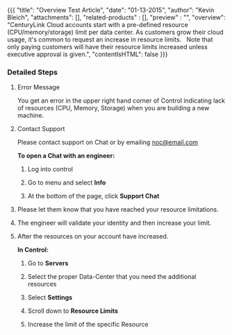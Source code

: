 {{{
  "title": "Overview Test Article",
  "date": "01-13-2015",
  "author": "Kevin Bleich",
  "attachments": [],
  "related-products" : [],
  "preview" : "",
  "overview": "CenturyLink Cloud accounts start with a pre-defined resource (CPU/memory/storage) limit per data center. As customers grow their cloud usage, it's common to request an increase in resource limits.   Note that only paying customers will have their resource limits increased unless executive approval is given.",
  "contentIsHTML": false
}}}

### Detailed Steps
    
1.  Error Message

    You get an error in the upper right hand corner of Control indicating lack of resources (CPU, Memory, Storage) when you are building a new machine. 

2.  Contact Support
  
    Please contact support on Chat or by emailing noc@email.com

    __To open a Chat with an engineer:__

    1.  Log into control

    2.  Go to menu and select __Info__

    3.  At the bottom of the page, click __Support Chat__

3.  Please let them know that you have reached your resource limitations.

4.  The engineer will validate your identity and then increase your limit.

5.  After the resources on your account have increased.

    __In Control:__

    1.  Go to __Servers__

    2.  Select the proper Data-Center that you need the additional resources

    3.  Select __Settings__

    4.  Scroll down to __Resource Limits__

    5.  Increase the limit of the specific Resource
